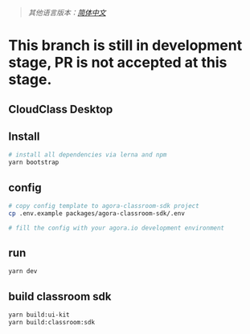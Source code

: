 > *其他语言版本：[简体中文](README.zh.md)*

# This branch is still in development stage, PR is not accepted at this stage.
## CloudClass Desktop

## Install  
```bash
# install all dependencies via lerna and npm
yarn bootstrap
```

## config
```bash
# copy config template to agora-classroom-sdk project
cp .env.example packages/agora-classroom-sdk/.env

# fill the config with your agora.io development environment
```

## run
```bash
yarn dev
```

## build classroom sdk
```bash
yarn build:ui-kit
yarn build:classroom:sdk
```